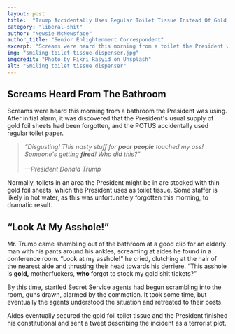 ```yaml
---
layout: post
title:  "Trump Accidentally Uses Regular Toilet Tissue Instead Of Gold Foil Sheets"
category: "liberal-shit"
author: "Newsie McNewsface"
author_title: "Senior Enlightenment Correspondent"
excerpt: "Screams were heard this morning from a toilet the President was using. After initial alarm, it was discovered that the President's usual supply of gold foil sheets had been forgotten, and the POTUS accidentally used regular toilet tissue."
img: "smiling-toilet-tissue-dispenser.jpg"
imgcredit: "Photo by Fikri Rasyid on Unsplash"
alt: "Smiling toilet tissue dispenser"
---
```


## Screams Heard From The Bathroom

Screams were heard this morning from a bathroom the President was using. After initial alarm, it was discovered that the President's usual supply of gold foil sheets had been forgotten, and the POTUS accidentally used regular toilet paper.

> *&ldquo;Disgusting! This nasty stuff for **poor people** touched my ass! Someone's getting **fired**! Who did this?&rdquo;<br><br>&mdash;President Donald Trump*

Normally, toilets in an area the President might be in are stocked with thin gold foil sheets, which the President uses as toilet tissue. Some staffer is likely in hot water, as this was unfortunately forgotten this morning, to dramatic result.

## &ldquo;Look At My Asshole!&rdquo;

Mr. Trump came shambling out of the bathroom at a good clip for an elderly man with his pants around his ankles, screaming at aides he found in a conference room. &ldquo;Look at my asshole!&rdquo; he cried, clutching at the hair of the nearest aide and thrusting their head towards his derriere. &ldquo;This asshole is **gold,** motherfuckers, **who** forgot to stock my gold shit tickets?&rdquo;

By this time, startled Secret Service agents had begun scrambling into the room, guns drawn, alarmed by the commotion. It took some time, but eventually the agents understood the situation and retreated to their posts.

Aides eventually secured the gold foil toilet tissue and the President finished his constitutional and sent a tweet describing the incident as a terrorist plot.
